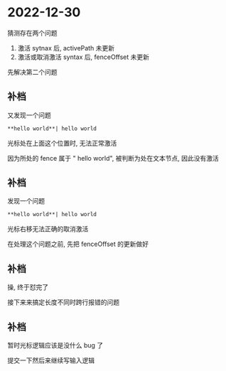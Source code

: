 # 2022-12-30

猜测存在两个问题

1. 激活 sytnax 后, activePath 未更新
2. 激活或取消激活 syntax 后, fenceOffset 未更新

先解决第二个问题

## 补档

又发现一个问题

```markdown
**hello world**| hello world
```

光标处在上面这个位置时, 无法正常激活

因为所处的 fence 属于 " hello world", 被判断为处在文本节点, 因此没有激活

## 补档

发现一个问题

```markdown
**hello world**| hello world
```

光标右移无法正确的取消激活

在处理这个问题之前, 先把 fenceOffset 的更新做好

## 补档

操, 终于怼完了

接下来来搞定长度不同时跨行报错的问题

## 补档

暂时光标逻辑应该是没什么 bug 了

提交一下然后来继续写输入逻辑
